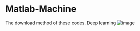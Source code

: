 # Matlab-Machine
The download method of these codes.
Deep learning
![image](https://user-images.githubusercontent.com/110336517/219842738-ceef3809-f443-453d-a6c3-1c35fe73e27f.png)
